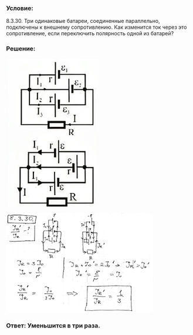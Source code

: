 ###  Условие: 

$8.3.30.$ Три одинаковые батареи, соединенные параллельно, подключены к внешнему сопротивлению. Как изменится ток через это сопротивление, если переключить полярность одной из батарей? 

###  Решение: 

![|253x403, 34%](../../img/8.3.30/2.png) 

![|399x271, 67%](../../img/8.3.30/1.png) 

###  Ответ: Уменьшится в три раза. 
